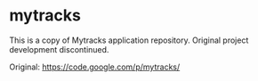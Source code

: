 # mytracks

This is a copy of Mytracks application repository. Original project development discontinued.

Original: https://code.google.com/p/mytracks/

